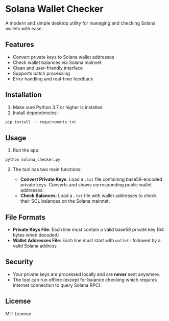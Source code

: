 
# Solana Wallet Checker

A modern and simple desktop utility for managing and checking Solana wallets with ease.

## Features

* Convert private keys to Solana wallet addresses
* Check wallet balances via Solana mainnet
* Clean and user-friendly interface
* Supports batch processing
* Error handling and real-time feedback

## Installation

1. Make sure Python 3.7 or higher is installed
2. Install dependencies:

```bash
pip install -r requirements.txt
```

## Usage

1. Run the app:

```bash
python solana_checker.py
```

2. The tool has two main functions:

   * **Convert Private Keys**: Load a `.txt` file containing base58-encoded private keys. Converts and shows corresponding public wallet addresses.
   * **Check Balances**: Load a `.txt` file with wallet addresses to check their SOL balances on the Solana mainnet.

## File Formats

* **Private Keys File**: Each line must contain a valid base58 private key (64 bytes when decoded)
* **Wallet Addresses File**: Each line must start with `wallet:` followed by a valid Solana address

## Security

* Your private keys are processed locally and are **never** sent anywhere.
* The tool can run offline (except for balance checking which requires internet connection to query Solana RPC).

## License

MIT License


